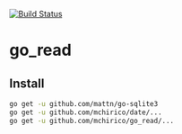 [![Build Status](https://travis-ci.org/mchirico/go_read.svg?branch=develop)](https://travis-ci.org/mchirico/go_read)

# go_read


## Install

```bash
go get -u github.com/mattn/go-sqlite3
go get -u github.com/mchirico/date/...
go get -u github.com/mchirico/go_read/...

```